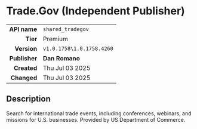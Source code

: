 # Trade.Gov (Independent Publisher)
| | |
|-:|-|
|**API name**|`shared_tradegov`|
|**Tier**|Premium|
|**Version**|`v1.0.1758\1.0.1758.4260`|
|**Publisher**|**Dan Romano**|
|**Created**|Thu Jul 03 2025|
|**Changed**|Thu Jul 03 2025|

## Description
Search for international trade events, including conferences, webinars, and missions for U.S. businesses. Provided by US Department of Commerce.
